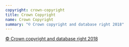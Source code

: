 ```yaml
---
copyright: crown-copyright
title: Crown Copyright
name: Crown Copyright
summary: "© Crown copyright and database right 2018"
---
```


[© Crown copyright and database right 2018](https://www.nationalarchives.gov.uk/information-management/re-using-public-sector-information/uk-government-licensing-framework/crown-copyright/)
